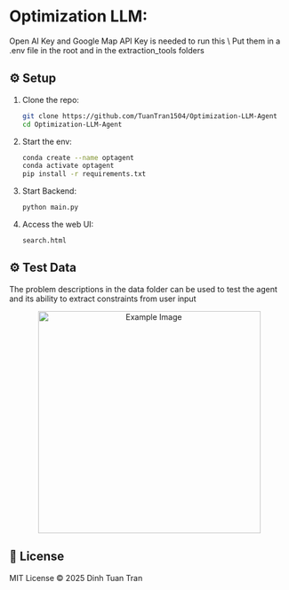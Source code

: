 # Optimization LLM: 


Open AI Key and Google Map API Key is needed to run this \\
Put them in a .env file in the root and in the extraction_tools folders

## ⚙️ Setup


1. Clone the repo:
   ```bash
   git clone https://github.com/TuanTran1504/Optimization-LLM-Agent
   cd Optimization-LLM-Agent
   ```

2. Start the env:
   ```bash
   conda create --name optagent
   conda activate optagent
   pip install -r requirements.txt
   ```
3. Start Backend:
   ```bash
   python main.py
   ```
3. Access the web UI:
   ```
   search.html
   ```

## ⚙️ Test Data

The problem descriptions in the data folder can be used to test the agent and its ability to extract constraints from user input 

<p align="center">
  <img src="data/images/images.png" alt="Example Image" width="400"/>
</p>

## 📄 License

MIT License © 2025 Dinh Tuan Tran
